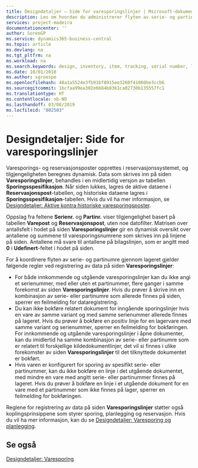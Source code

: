 ```yaml
---
title: Designdetaljer – Side for varesporingslinjer | Microsoft-dokumentasjon
description: Les om hvordan du administrerer flyten av serie- og partinumre i lageret.
services: project-madeira
documentationcenter: ''
author: SorenGP
ms.service: dynamics365-business-central
ms.topic: article
ms.devlang: na
ms.tgt_pltfrm: na
ms.workload: na
ms.search.keywords: design, inventory, item, tracking, serial number, lot number
ms.date: 10/01/2018
ms.author: sgroespe
ms.openlocfilehash: 48a1a5524e3fb91bf8915ee3260f41080be3ccb6
ms.sourcegitcommit: 1bcfaa99ea302e6b84b8361ca02730b135557fc1
ms.translationtype: HT
ms.contentlocale: nb-NO
ms.lasthandoff: 03/08/2019
ms.locfileid: "802503"
---
```

# <a name="design-details-item-tracking-lines-page"></a>Designdetaljer: Side for varesporingslinjer
Varesporings- og reservasjonsposter opprettes i reservasjonssystemet, og tilgjengeligheten beregnes dynamisk. Data som skrives inn på siden **Varesporingslinjer**, behandles i en midlertidig versjon av tabellen **Sporingsspesifikasjon**. Når siden lukkes, lagres de aktive dataene i **Reservasjonspost**-tabellen, og historiske dataene lagres i **Sporingsspesifikasjon**-tabellen. Hvis du vil ha mer informasjon, se [Designdetaljer: Aktive kontra historiske varesporingsposter](design-details-active-versus-historic-item-tracking-entries.md).  
  
Oppslag fra feltene **Serienr.** og **Partinr.** viser tilgjengelighet basert på tabellen **Varepost** og **Reservasjonspost**, uten noe datofilter. Matrisen over antallsfelt i hodet på siden **Varesporingslinjer** gir en dynamisk oversikt over antallene og summene til varesporingsnumrene som skrives inn på linjene på siden. Antallene må svare til antallene på bilagslinjen, som er angitt med **0** i **Udefinert**-feltet i hodet på siden.  
  
For å koordinere flyten av serie- og partinumre gjennom lageret gjelder følgende regler ved registrering av data på siden **Varesporingslinjer**:  
  
* For både innkommende og utgående varesporingslinjer kan du ikke angi et serienummer, med eller uten et partinummer, flere ganger i samme forekomst av siden **Varesporingslinjer**. Hvis du prøver å skrive inn en kombinasjon av serie- eller partinumre som allerede finnes på siden, sperrer en feilmelding for dataregistrering.  
* Du kan ikke bokføre relatert dokument for inngående sporingslinjer hvis en vare av samme variant og med samme serienummer allerede finnes på lageret. Hvis du prøver å bokføre en positiv linje for en lagervare med samme variant og serienummer, sperrer en feilmelding for bokføringen. For innkommende og utgående varesporingslinjer i åpne dokumenter, kan du imidlertid ha samme kombinasjon av serie- eller partinumre som er relatert til forskjellige kildedokumentlinjer, det vil si finnes i ulike forekomster av siden **Varesporingslinjer** til det tilknyttede dokumentet er bokført.  
* Hvis varen er konfigurert for sporing av spesifikt serie- eller partinummer, kan du ikke bokføre en linje i det utgående dokumentet, med mindre en vare med angitt serie- eller partinummer finnes på lageret. Hvis du prøver å bokføre en linje i et utgående dokument for en vare med et partinummer som ikke finnes på lager, sperrer en feilmelding for bokføringen.  
  
Reglene for registrering av data på siden **Varesporingslinjer** støtter også koplingsprinsippene som styrer sporing, planlegging og reservasjon. Hvis du vil ha mer informasjon, kan du se [Designdetaljer: Varesporing og planlegging](design-details-item-tracking-and-planning.md).  
  
## <a name="see-also"></a>Se også  
[Designdetaljer: Varesporing](design-details-item-tracking.md)